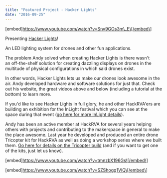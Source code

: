 ```yaml
---
title: "Featured Project - Hacker Lights"
date: "2016-09-25"
---
```


\[embed\]https://www.youtube.com/watch?v=Snv9GOs3m\_E\[/embed\]

Presenting [Hacker Lights](http://hackerlights.com/)!

An LED lighting system for drones and other fun applications.

The problem Andy solved when creating Hacker Lights is there wasn't an off-the-shelf solution for creating dazzling displays on drones in the multitude of physical configurations in which said drones exist.

In other words, Hacker Lights lets us make our drones look awesome in the air. Andy developed hardware and software solutions for just that. Check out his website, the great videos above and below (including a tutorial at the bottom) to learn more.

If you'd like to see Hacker Lights in full glory, he and other HackRVA'ers are building an exhibition for the InLight festival which you can see at the space during that event ([go here for more InLight details](http://www.meetup.com/HackRVA-Meetup/events/233021379/)).

Andy has been an active member at HackRVA for several years helping others with projects and contributing to the makerspace in general to make the place awesome. Last year he developed and produced an entire drone Tricopter kit for HackRVA as well as doing a workshop series where we built them. [Go here for details on the Tricopter build](https://wiki.hackrva.org/index.php/2015_Tricopter_Build) (and if you want to get one of the kits, just let us know).

\[embed\]https://www.youtube.com/watch?v=tmnzbX196Gs\[/embed\]

<!-- ![Image result for hacker lights](images/header_logo_white.png) -->

\[embed\]https://www.youtube.com/watch?v=SZShogq1VlQ\[/embed\]
